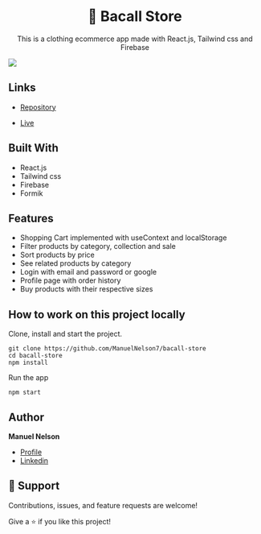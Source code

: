 <h1 align="center">👔 Bacall Store</h1>

<p align="center">This is a clothing ecommerce app made with React.js, Tailwind css and Firebase</p>

![](/preview.gif)

## Links

- [Repository](https://github.com/ManuelNelson7/bacall-store)

- [Live](https://bugtracker-manuel.netlify.app/)

## Built With

- React.js
- Tailwind css
- Firebase
- Formik

## Features

- Shopping Cart implemented with useContext and localStorage
- Filter products by category, collection and sale
- Sort products by price
- See related products by category
- Login with email and password or google
- Profile page with order history
- Buy products with their respective sizes

## How to work on this project locally

Clone, install and start the project.

```
git clone https://github.com/ManuelNelson7/bacall-store
cd bacall-store
npm install
```

Run the app
```
npm start
```

## Author

**Manuel Nelson**

- [Profile](https://github.com/ManuelNelson7 "Manuel Nelson")
- [Linkedin](https://www.linkedin.com/in/manuelnelson7/ "Hi!")

## 🤝 Support

Contributions, issues, and feature requests are welcome!

Give a ⭐️ if you like this project!